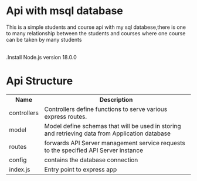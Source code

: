 <h1>Api with msql database</h1>
<p>This is a simple students and course api with my sql databese,there is one to many relationship between the students and courses where one course can be taken by many students</p><br>
.Install Node.js version 18.0.0
<h1>Api Structure</h1>
<table>
  <tr>
    <th>Name</th>
    <th>Description</th>
  </tr>
  <tr>
    <td>controllers</td>
    <td>Controllers define functions to serve various express routes.</td>
  </tr>
  <tr>
    <td>model</td>
    <td>Model define schemas that will be used in storing and retrieving data from Application database</td>
  </tr>
  <tr>
    <td>routes</td>
    <td> forwards API Server management service requests to the specified API Server instance</td>
  </tr>
  <tr>
    <td>config</td>
    <td>contains the database connection</td>
  </tr>
  <tr>
    <td>index.js</td>
    <td>Entry point to express app</td>
  </tr>
  
</table>
